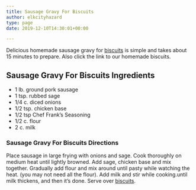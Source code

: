 ```yaml
---
title: Sausage Gravy For Biscuits
author: elkcityhazard
type: page
date: 2019-12-10T14:30:01+00:00

---
```

Delicious homemade sausage gravy for [biscuits][1] is simple and takes about 15 minutes to prepare. Also click the link to our homemade biscuits.

## Sausage Gravy For Biscuits Ingredients

  * 1 lb. ground pork sausage
  * 1 tsp. rubbed sage
  * 1/4 c. diced onions
  * 1/2 tsp. chicken base
  * 1/2 tsp Chef Frank&#8217;s Seasoning
  * 1/2 c. flour
  * 2 c. milk

### Sausage Gravy For Biscuits Directions

Place sausage in large frying with onions and sage. Cook thoroughly on medium heat until lightly browned. Add sage, chicken base and mix together. Gradually add flour and mix around until pasty while watching the heat. (you may not need all the flour). Add milk and stir while cooking.until milk thickens, and then it&#8217;s done. Serve over <a href="/wordpress/index.php/easy-breakfast-recipes/fresh-homemade-biscuits/" rel="noopener noreferrer" target="_blank">biscuits</a>.

 [1]: /wordpress/easy-breakfast-recipes/fresh-homemade-biscuits/